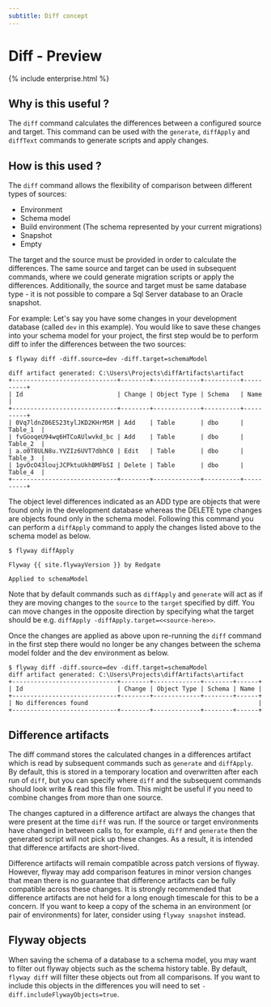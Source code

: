 ```yaml
---
subtitle: Diff concept
---
```


# Diff - Preview

{% include enterprise.html %}

## Why is this useful ?

The `diff` command calculates the differences between a configured source and target. This command can be used with the `generate`, `diffApply` and `diffText` commands to generate scripts and apply changes.

## How is this used ?

The `diff` command allows the flexibility of comparison between different types of sources:
 - Environment
 - Schema model
 - Build environment (The schema represented by your current migrations)
 - Snapshot
 - Empty

The target and the source must be provided in order to calculate the differences. The same source and target can be used in subsequent commands, where we could generate migration scripts or apply the differences. Additionally, the source and target must be same database type - it is not possible to compare a Sql Server database to an Oracle snapshot.

For example: Let's say you have some changes in your development database (called `dev` in this example). You would like to save these changes into your schema model for your project, the first step would be to perform diff to infer the differences between the two sources:

```
$ flyway diff -diff.source=dev -diff.target=schemaModel

diff artifact generated: C:\Users\Projects\diffArtifacts\artifact
+-----------------------------+--------+-------------+----------+----------+
| Id                          | Change | Object Type | Schema   | Name     |
+-----------------------------+--------+-------------+----------+----------+
| 0Vq7ldnZ06ES23tylJKD2KHrM5M | Add    | Table       | dbo      | Table_1  |
| fvGooqeU94wq6HTCoAUlwvkd_bc | Add    | Table       | dbo      | Table_2  |
| a.o0T8ULN8u.YVZIz6UVT7dbhC0 | Edit   | Table       | dbo      | Table_3  |
| 1gvOcO43loujJCPktuUkhBMFbSI | Delete | Table       | dbo      | Table_4  |
+-----------------------------+--------+-------------+----------+----------+
```

The object level differences indicated as an ADD type are objects that were found only in the development database whereas the
DELETE type changes are objects found only in the schema model. Following this command you can perform a `diffApply`
command to apply the changes listed above to the schema model as below.

```
$ flyway diffApply

Flyway {{ site.flywayVersion }} by Redgate

Applied to schemaModel
```

Note that by default commands such as `diffApply` and `generate` will act as if they are moving changes to the `source` to the `target` specified by diff. You can move changes in the opposite direction by specifying what the target should be e.g. `diffApply -diffApply.target=<<source-here>>`.

Once the changes are applied as above upon re-running the `diff` command in the first step there would no longer be any
changes between the schema model folder and the dev environment as below.

```
$ flyway diff -diff.source=dev -diff.target=schemaModel
diff artifact generated: C:\Users\Projects\diffArtifacts\artifact
+-----------------------------+--------+-------------+--------+------+
| Id                          | Change | Object Type | Schema | Name |
+-----------------------------+--------+-------------+--------+------+
| No differences found                                               |
+-----------------------------+--------+-------------+--------+------+
```

## Difference artifacts

The diff command stores the calculated changes in a differences artifact which is read by subsequent commands such as `generate` and `diffApply`. By default, this is stored in a temporary location and overwritten after each run of `diff`, but you can specify where `diff` and the subsequent commands should look write & read this file from. This might be useful if you need to combine changes from more than one source.

The changes captured in a difference artifact are always the changes that were present at the time `diff` was run. If the source or target environments have changed in between calls to, for example, `diff` and `generate` then the generated script will not pick up these changes. As a result, it is intended that difference artifacts are short-lived. 

Difference artifacts will remain compatible across patch versions of flyway. However, flyway may add comparison features in minor version changes that mean there is no guarantee that difference artifacts can be fully compatible across these changes. It is strongly recommended that difference artifacts are not held for a long enough timescale for this to be a concern. If you want to keep a copy of the schema in an environment (or pair of environments) for later, consider using `flyway snapshot` instead.

## Flyway objects
When saving the schema of a database to a schema model, you may want to filter out flyway objects such as the schema history table. By default, `flyway diff` will filter these objects out from all comparisons. If you want to include this objects in the differences you will need to set `-diff.includeFlywayObjects=true`.